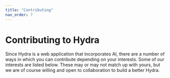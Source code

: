 ```yaml
---
title: "Contributing"
nav_order: 7
---
```


# Contributing to Hydra

Since Hydra is a web application that incorporates AI, there are a number of ways in which you can contribute depending on your interests. Some of our interests are listed below. These may or may not match up with yours, but we are of course willing and open to collaboration to build a better Hydra. 

